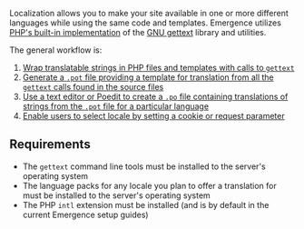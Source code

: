 Localization allows you to make your site available in one or more different languages
while using the same code and templates. Emergence utilizes [PHP's built-in implementation](http://us2.php.net/gettext)
of the [GNU gettext](https://en.wikipedia.org/wiki/Gettext) library and utilities.

The general workflow is:

1. [Wrap translatable strings in PHP files and templates with calls to `gettext`](marking)
2. [Generate a `.pot` file providing a template for translation from all the `gettext` calls found in the source files](pot)
3. [Use a text editor or Poedit to create a `.po` file containing translations of strings from the `.pot` file for a particular language](po)
4. [Enable users to select locale by setting a cookie or request parameter](switching)

## Requirements
- The `gettext` command line tools must be installed to the server's operating system
- The language packs for any locale you plan to offer a translation for must be installed to the server's operating system
- The PHP `intl` extension must be installed (and is by default in the current Emergence setup guides)